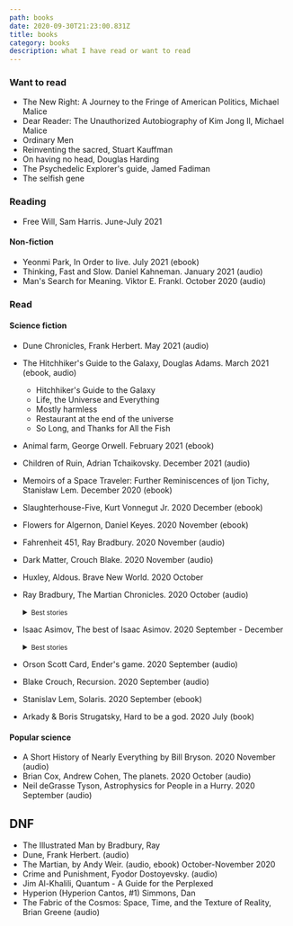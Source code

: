 ```yaml
---
path: books
date: 2020-09-30T21:23:00.831Z
title: books
category: books
description: what I have read or want to read
---
```


### Want to read

- The New Right: A Journey to the Fringe of American Politics, Michael Malice 
- Dear Reader: The Unauthorized Autobiography of Kim Jong Il, Michael Malice
- Ordinary Men
- Reinventing the sacred, Stuart Kauffman
- On having no head, Douglas Harding
- The Psychedelic Explorer's guide, Jamed Fadiman
- The selfish gene

### Reading

- Free Will, Sam Harris. June-July 2021

#### Non-fiction

- Yeonmi Park, In Order to live. July 2021 (ebook)
- Thinking, Fast and Slow. Daniel Kahneman. January 2021 (audio)
- Man's Search for Meaning. Viktor E. Frankl. October 2020 (audio)

### Read

#### Science fiction

- Dune Chronicles, Frank Herbert. May 2021 (audio)
- The Hitchhiker's Guide to the Galaxy, Douglas Adams. March 2021 (ebook, audio) 
  - Hitchhiker's Guide to the Galaxy
  - Life, the Universe and Everything
  - Mostly harmless
  - Restaurant at the end of the universe
  - So Long, and Thanks for All the Fish
- Animal farm, George Orwell. February 2021 (ebook)
- Children of Ruin, Adrian Tchaikovsky. December 2021 (audio)
- Memoirs of a Space Traveler: Further Reminiscences of Ijon Tichy, Stanisław Lem. December 2020 (ebook)
- Slaughterhouse-Five, Kurt Vonnegut Jr. 2020 December (ebook)
- Flowers for Algernon, Daniel Keyes. 2020 November (ebook)
- Fahrenheit 451, Ray Bradbury. 2020 November (audio)
- Dark Matter, Crouch Blake. 2020 November (audio)
- Huxley, Aldous. Brave New World. 2020 October
- Ray Bradbury, The Martian Chronicles. 2020 October (audio)

    <details>
    <summary><small>Best stories</small></summary>
      <small>The Earth Men (The second Expedition), The Third Expedition, Night Meeting, Usher II, The Martian (a martian trapped in people's mind to becomes someone they have lost)</small>
  </details>

- Isaac Asimov, The best of Isaac Asimov. 2020 September - December

  <details>
    <summary><small>Best stories</small></summary>
      <ul>
       <li>The Martian Way</li>
       <li>Nightfall, <small> A fantastic novel, with deep meaning, substance and science, my take on it <a href="/blog/asimov-nightfall/">here</a>.</small>
       </li>
      <li>Marooned of Vesta, <small> Short intriguing story about a crew surviving an asteroid crash into their spaceship, interesting and light read.</small></li>
      <li>The last question</li>
      </ul>
    </details>

- Orson Scott Card, Ender's game. 2020 September (audio)
- Blake Crouch, Recursion. 2020 September (audio)
- Stanislav Lem, Solaris. 2020 September (ebook)
- Arkady & Boris Strugatsky, Hard to be a god. 2020 July (book)

#### Popular science

- A Short History of Nearly Everything by Bill Bryson. 2020 November (audio)
- Brian Cox, Andrew Cohen, The planets. 2020 October (audio)
- Neil deGrasse Tyson, Astrophysics for People in a Hurry. 2020 September (audio)

## DNF

- The Illustrated Man by Bradbury, Ray
- Dune, Frank Herbert. (audio)
- The Martian, by Andy Weir. (audio, ebook) October-November 2020
- Crime and Punishment, Fyodor Dostoyevsky. (audio)
- Jim Al-Khalili, Quantum - A Guide for the Perplexed
- Hyperion (Hyperion Cantos, #1) Simmons, Dan
- The Fabric of the Cosmos: Space, Time, and the Texture of Reality, Brian Greene (audio)
